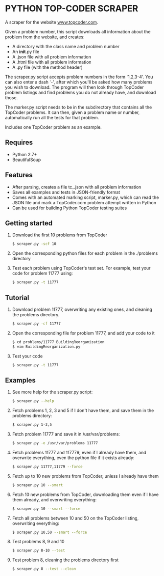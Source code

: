 PYTHON TOP-CODER SCRAPER
=================

A scraper for the website www.topcoder.com.

Given a problem number, this script downloads all information about the problem from the website, and creates:

* A directory with the class name and problem number
* An __init__.py file
* A .json file with all problem information
* A .html file with all problem information
* A .py file (with the method header)

The scraper.py script accepts problem numbers in the form '1,2,3-4'. You can also enter a dash '-', after which you'll be asked how many problems you wish to download. The program will then look through TopCoder problem listings and find problems you do not already have, and download those.
 
The marker.py script needs to be in the subdirectory that contains all the TopCoder problems. It can then, given a problem name or number, automatically run all the tests for that problem.

Includes one TopCoder problem as an example.

Requires
--------

* Python 2.7+
* BeautifulSoup

Features
--------

* After parsing, creates a file tc_<problem number>.json with all problem information
* Saves all examples and tests in JSON-friendly format
* Comes with an automated marking script, marker.py, which can read the JSON file and mark a TopCoder.com problem attempt written in Python
* Can be used for building Python TopCoder testing suites

Getting started
---------------
1. Download the first 10 problems from TopCoder
    
    ```bash
    $ scraper.py -scf 10
    ```
2. Open the corresponding python files for each problem in the ./problems directory
3. Test each problem using TopCoder's test set. For example, test your code for problem 11777 using:

    ```bash
    $ scraper.py -t 11777
    ```

Tutorial
--------
1. Download problem 11777, overwriting any existing ones, and cleaning the problems directory.

    ```bash
    $ scraper.py -cf 11777
2. Open the corresponding file for problem 11777, and add your code to it

    ```bash
    $ cd problems/11777_BuildingReorganization
    $ vim BuildingReorganization.py
    ```
    
3. Test your code

    ```bash
    $ scraper.py -t 11777
    ```

Examples
--------
1. See more help for the scraper.py script:

    ```bash
    $ scraper.py --help
    ```
    
2. Fetch problems 1, 2, 3 and 5 if I don't have them, and save them in the problems directory:

    ```bash
    $ scraper.py 1-3,5
    ```
    
3. Fetch problem 11777 and save it in /usr/var/problems:

    ```bash
    $ scraper.py -o /usr/var/problems 11777
    ```
    
4. Fetch problems 11777 and 117779, even if I already have them, and overwrite everything, even the python file if it exists already:

    ```bash
    $ scraper.py 11777,11779 --force
    ```
    
5. Fetch up to 10 new problems from TopCoder, unless I already have them

    ```bash
    $ scraper.py 10 --smart
    ```
    
6. Fetch 10 new problems from TopCoder, downloading them even if I have them already, and overwriting everything:

    ```bash
    $ scraper.py 10 --smart --force
    ```
    
7. Fetch all problems between 10 and 50 on the TopCoder listing, overwriting everything:

    ```bash
    $ scraper.py 10,50 --smart --force
    ```
    
8. Test problems 8, 9 and 10

    ```bash
    $ scraper.py 8-10 --test
    ```
    
9. Test problem 8, cleaning the problems directory first

    ```bash
    $ scraper.py 8 --test --clean
    ```
    
